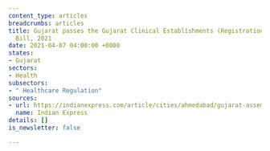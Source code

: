 ```yaml
---
content_type: articles
breadcrumbs: articles
title: Gujarat passes the Gujarat Clinical Establishments (Registration and Regulation)
  Bill, 2021
date: 2021-04-07 04:00:00 +0000
states:
- Gujarat
sectors:
- Health
subsectors:
- " Healthcare Regulation"
sources:
- url: https://indianexpress.com/article/cities/ahmedabad/gujarat-assembly-passes-bill-to-regulate-private-healthcare-sector-7254977/
  name: Indian Express
details: []
is_newsletter: false

---
```

